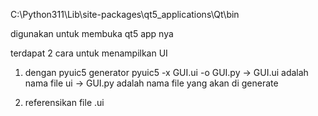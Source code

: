 C:\Python311\Lib\site-packages\qt5_applications\Qt\bin

digunakan untuk membuka qt5 app nya

terdapat 2 cara untuk menampilkan UI
1. dengan pyuic5 generator
    pyuic5 -x GUI.ui -o GUI.py
        -> GUI.ui adalah nama file ui
        -> GUI.py adalah nama file yang akan di generate
        
2. referensikan file .ui
